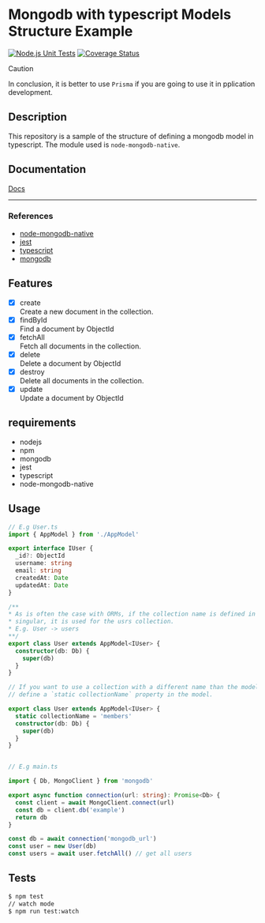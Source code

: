 # Mongodb with typescript Models Structure Example
[![Node.js Unit Tests](https://github.com/yoshitaka-motomura/mongodb-typescript-models-structure-example/actions/workflows/test.yml/badge.svg?branch=main)](https://github.com/yoshitaka-motomura/mongodb-typescript-models-structure-example/actions/workflows/test.yml)
[![Coverage Status](https://coveralls.io/repos/github/yoshitaka-motomura/mongodb-typescript-models-structure-example/badge.svg?branch=main)](https://coveralls.io/github/yoshitaka-motomura/mongodb-typescript-models-structure-example?branch=main)

> [!CAUTION]
> In conclusion, it is better to use `Prisma` if you are going to use it in pplication development.

## Description
This repository is a sample of the structure of defining a mongodb model in typescript.
The module used is `node-mongodb-native`.

## Documentation
[Docs](https://yoshitaka-motomura.github.io/mongodb-typescript-models-structure-example/)

---
### References
- [node-mongodb-native](https://mongodb.github.io/node-mongodb-native/4.0/)
- [jest](https://jestjs.io/docs/getting-started)
- [typescript](https://www.typescriptlang.org/docs/)
- [mongodb](https://docs.mongodb.com/)


## Features
- [x] create <br>
  Create a new document in the collection.
- [x] findById <br>
  Find a document by ObjectId
- [x] fetchAll <br>
  Fetch all documents in the collection.
- [x] delete <br>
  Delete a document by ObjectId
- [x] destroy <br>
  Delete all documents in the collection.
- [x] update <br>
  Update a document by ObjectId

## requirements
- nodejs
- npm
- mongodb
- jest
- typescript
- node-mongodb-native

## Usage
```typescript
// E.g User.ts
import { AppModel } from './AppModel'

export interface IUser {
  _id?: ObjectId
  username: string
  email: string
  createdAt: Date
  updatedAt: Date
}

/**
* As is often the case with ORMs, if the collection name is defined in the 
* singular, it is used for the usrs collection.
* E.g. User -> users
**/
export class User extends AppModel<IUser> {
  constructor(db: Db) {
    super(db)
  }
}

// If you want to use a collection with a different name than the model name,
// define a `static collectionName` property in the model.

export class User extends AppModel<IUser> {
  static collectionName = 'members'
  constructor(db: Db) {
    super(db)
  }
}


// E.g main.ts

import { Db, MongoClient } from 'mongodb'

export async function connection(url: string): Promise<Db> {
  const client = await MongoClient.connect(url)
  const db = client.db('example')
  return db
}

const db = await connection('mongodb_url')
const user = new User(db)
const users = await user.fetchAll() // get all users
```

## Tests
```bash
$ npm test
// watch mode
$ npm run test:watch
```
